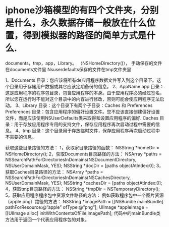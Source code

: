 # iphone沙箱模型的有四个文件夹，分别是什么，永久数据存储一般放在什么位置，得到模拟器的路径的简单方式是什么.
documents，tmp，app，Library。
（NSHomeDirectory()），
手动保存的文件在documents文件里
Nsuserdefaults保存的文件在tmp文件夹里
 
1、Documents 目录：您应该将所有de应用程序数据文件写入到这个目录下。这个目录用于存储用户数据或其它应该定期备份的信息。
2、AppName.app 目录：这是应用程序的程序包目录，包含应用程序的本身。由于应用程序必须经过签名，所以您在运行时不能对这个目录中的内容进行修改，否则可能会使应用程序无法启动。
3、Library 目录：这个目录下有两个子目录：Caches 和 Preferences
Preferences 目录：包含应用程序的偏好设置文件。您不应该直接创建偏好设置文件，而是应该使用NSUserDefaults类来取得和设置应用程序的偏好.
Caches 目录：用于存放应用程序专用的支持文件，保存应用程序再次启动过程中需要的信息。
4、tmp 目录：这个目录用于存放临时文件，保存应用程序再次启动过程中不需要的信息。


获取这些目录路径的方法：
1，获取家目录路径的函数：
NSString *homeDir = NSHomeDirectory();
2，获取Documents目录路径的方法：
NSArray *paths = NSSearchPathForDirectoriesInDomains(NSDocumentDirectory, NSUserDomainMask, YES);
NSString *docDir = [paths objectAtIndex:0];
3，获取Caches目录路径的方法：
NSArray *paths = NSSearchPathForDirectoriesInDomains(NSCachesDirectory, NSUserDomainMask, YES);
NSString *cachesDir = [paths objectAtIndex:0];
4，获取tmp目录路径的方法：
NSString *tmpDir = NSTemporaryDirectory();
5，获取应用程序程序包中资源文件路径的方法：
例如获取程序包中一个图片资源（apple.png）路径的方法：
NSString *imagePath = [[NSBundle mainBundle] pathForResource:@”apple” ofType:@”png”];
UIImage *appleImage = [[UIImage alloc] initWithContentsOfFile:imagePath];
代码中的mainBundle类方法用于返回一个代表应用程序包的对象。

